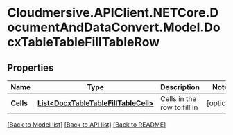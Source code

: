 # Cloudmersive.APIClient.NETCore.DocumentAndDataConvert.Model.DocxTableTableFillTableRow
## Properties

Name | Type | Description | Notes
------------ | ------------- | ------------- | -------------
**Cells** | [**List&lt;DocxTableTableFillTableCell&gt;**](DocxTableTableFillTableCell.md) | Cells in the row to fill in | [optional] 

[[Back to Model list]](../README.md#documentation-for-models) [[Back to API list]](../README.md#documentation-for-api-endpoints) [[Back to README]](../README.md)

